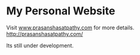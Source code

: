 # My Personal Website
Visit www.prasanshasatpathy.com for more details.
http://prasanshasatpathy.com/


Its still under development.
